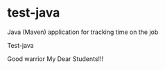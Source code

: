 # test-java
Java (Maven) application for tracking time on the job

Test-java

Good warrior My Dear Students!!!
